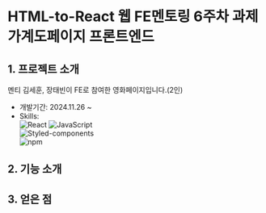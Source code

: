 # HTML-to-React 웹 FE멘토링 6주차 과제 가계도페이지 프론트엔드

## 1. 프로젝트 소개
멘티 김세훈, 장태빈이 FE로 참여한 영화페이지입니다.(2인)

- 개발기간: 2024.11.26 ~ 
- Skills: <br>
![React](https://img.shields.io/badge/react-%2320232a.svg?style=for-the-badge&logo=react&logoColor=%2361DAFB)
![JavaScript](https://img.shields.io/badge/javascript-%23323330.svg?style=for-the-badge&logo=javascript&logoColor=%23F7DF1E)  
![Styled-components](https://img.shields.io/badge/styled--components-%23DB7093.svg?style=for-the-badge&logo=styled-components&logoColor=white)  
![npm](https://img.shields.io/badge/npm-%23CB3837.svg?style=for-the-badge&logo=npm&logoColor=white)  

## 2. 기능 소개

## 3. 얻은 점
